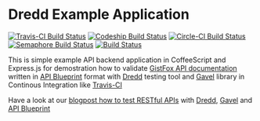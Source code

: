 Dredd Example Application
===================
[![Travis-CI Build Status](https://travis-ci.org/apiaryio/dredd-example.png?branch=master)](https://travis-ci.org/apiaryio/dredd-example)
[![Codeship Build Status](https://www.codeship.io/projects/6ef5ed00-1244-0131-4f7e-3af137c820ec/status)](https://www.codeship.io/projects/7858)
[![Circle-CI Build Status](https://circleci.com/gh/apiaryio/dredd-example.png?circle-token=29f2fab741d29cf6e66ceb55a99c38e8295ed9bf)](https://circleci.com/gh/apiaryio/dredd-example)
[![Semaphore Build Status](https://semaphoreapp.com/api/v1/projects/d18d3bd1819aa323f532f45cf5cd2550e272aade/90157/badge.png)](https://semaphoreapp.com/projects/3035)
[![Build Status](https://drone.io/github.com/apiaryio/dredd-example/status.png)](https://drone.io/github.com/apiaryio/dredd-example/latest)

This is simple example API backend application in CoffeeScript and Express.js for demostration how to validate [GistFox API documentation][Apiary] written in 
[API Blueprint][] format with [Dredd][] testing tool and [Gavel][] library in Continous Integration like [Travis-CI][]

Have a look at our [blogpost how to test RESTful APIs][blogpost] with [Dredd][], [Gavel][] and [API Blueprint][]

[Travis-CI]: https://travis-ci.org/
[Apiary]: http://docs.gistfoxapi.apiary.io/?3ColumnDocumentation=1
[Dredd]: https://github.com/apiaryio/dredd
[Gavel]: https://www.relishapp.com/apiary/gavel/docs
[API Blueprint]: http://apiblueprint.org/
[blogpost]: http://blog.apiary.io/2013/10/17/How-to-test-api-with-api-blueprint-and-dredd/
